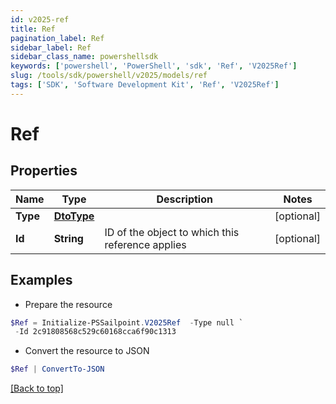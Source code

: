 ```yaml
---
id: v2025-ref
title: Ref
pagination_label: Ref
sidebar_label: Ref
sidebar_class_name: powershellsdk
keywords: ['powershell', 'PowerShell', 'sdk', 'Ref', 'V2025Ref'] 
slug: /tools/sdk/powershell/v2025/models/ref
tags: ['SDK', 'Software Development Kit', 'Ref', 'V2025Ref']
---
```



# Ref

## Properties

Name | Type | Description | Notes
------------ | ------------- | ------------- | -------------
**Type** | [**DtoType**](dto-type) |  | [optional] 
**Id** | **String** | ID of the object to which this reference applies | [optional] 

## Examples

- Prepare the resource
```powershell
$Ref = Initialize-PSSailpoint.V2025Ref  -Type null `
 -Id 2c91808568c529c60168cca6f90c1313
```

- Convert the resource to JSON
```powershell
$Ref | ConvertTo-JSON
```


[[Back to top]](#) 

